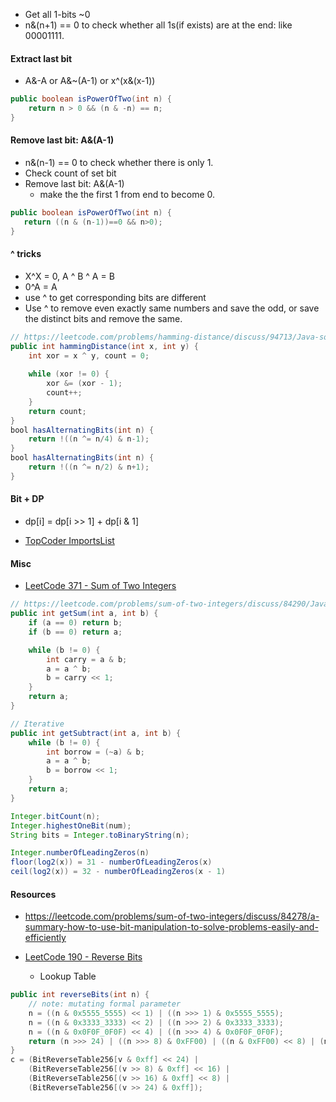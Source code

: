 - Get all 1-bits ~0
- n&(n+1) == 0 to check whether all 1s(if exists) are at the end: like 00001111.
#### Extract last bit
- A&-A or A&~(A-1) or x^(x&(x-1))
```java
public boolean isPowerOfTwo(int n) {
    return n > 0 && (n & -n) == n;
}
```
#### Remove last bit: A&(A-1)
- n&(n-1) == 0 to check whether there is only 1.
- Check count of set bit
- Remove last bit: A&(A-1)
  - make the the first 1 from end to become 0.
```java
public boolean isPowerOfTwo(int n) {
   return ((n & (n-1))==0 && n>0);
}
```

#### ^ tricks
- X^X = 0, A ^ B ^ A = B
- 0^A = A
- use ^ to get corresponding bits are different
- Use ^ to remove even exactly same numbers and save the odd, or save the distinct bits and remove the same.
```java
// https://leetcode.com/problems/hamming-distance/discuss/94713/Java-solution
public int hammingDistance(int x, int y) {
    int xor = x ^ y, count = 0;
    
    while (xor != 0) {
        xor &= (xor - 1);
        count++;
    }
    return count;
}
bool hasAlternatingBits(int n) {
    return !((n ^= n/4) & n-1);
}
bool hasAlternatingBits(int n) {
    return !((n ^= n/2) & n+1);
}
```

#### Bit + DP
- dp[i] = dp[i >> 1] + dp[i & 1]


- [TopCoder ImportsList](https://apps.topcoder.com/forums/?module=Thread&threadID=671561&start=0)


#### Misc
- [LeetCode 371 - Sum of Two Integers](http://www.geeksforgeeks.org/add-two-numbers-without-using-arithmetic-operators/)
```java
// https://leetcode.com/problems/sum-of-two-integers/discuss/84290/Java-simple-easy-understand-solution-with-explanation
public int getSum(int a, int b) {
	if (a == 0) return b;
	if (b == 0) return a;

	while (b != 0) {
		int carry = a & b;
		a = a ^ b;
		b = carry << 1;
	}
	return a;
}

// Iterative
public int getSubtract(int a, int b) {
	while (b != 0) {
		int borrow = (~a) & b;
		a = a ^ b;
		b = borrow << 1;
	}	
	return a;
}

```

```java
Integer.bitCount(n);
Integer.highestOneBit(num);
String bits = Integer.toBinaryString(n);

Integer.numberOfLeadingZeros(n)
floor(log2(x)) = 31 - numberOfLeadingZeros(x)
ceil(log2(x)) = 32 - numberOfLeadingZeros(x - 1)

```

#### Resources
- <https://leetcode.com/problems/sum-of-two-integers/discuss/84278/a-summary-how-to-use-bit-manipulation-to-solve-problems-easily-and-efficiently>


- [LeetCode 190 - Reverse Bits](https://leetcode.com/problems/reverse-bits/discuss/54916/whats-with-the-follow-up)
  - Lookup Table
```java
public int reverseBits(int n) {
    // note: mutating formal parameter
    n = ((n & 0x5555_5555) << 1) | ((n >>> 1) & 0x5555_5555);
    n = ((n & 0x3333_3333) << 2) | ((n >>> 2) & 0x3333_3333);
    n = ((n & 0x0F0F_0F0F) << 4) | ((n >>> 4) & 0x0F0F_0F0F);
    return (n >>> 24) | ((n >>> 8) & 0xFF00) | ((n & 0xFF00) << 8) | (n << 24);
}
c = (BitReverseTable256[v & 0xff] << 24) | 
    (BitReverseTable256[(v >> 8) & 0xff] << 16) | 
    (BitReverseTable256[(v >> 16) & 0xff] << 8) |
    (BitReverseTable256[(v >> 24) & 0xff]);
```
